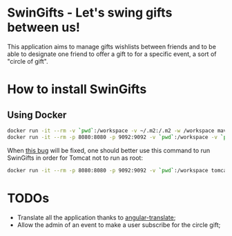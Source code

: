 # SwinGifts - Let's swing gifts between us!

This application aims to manage gifts wishlists between friends and to be able to designate one friend to offer a gift to for a specific event, a sort of "circle of gift".

# How to install SwinGifts

## Using Docker
```bash
docker run -it --rm -v `pwd`:/workspace -v ~/.m2:/.m2 -w /workspace maven:3-jdk-8-alpine bash -c "adduser -D -g '' -u $UID user && ln -nfs /.m2 /home/user/ && su user -c 'mvn package'"
docker run -it --rm -p 8080:8080 -p 9092:9092 -v `pwd`:/workspace -v `pwd`/docker-data:/var/local/swingifts tomcat:8.5-alpine sh -c "cp /workspace/target/*.war \$CATALINA_HOME/webapps/ROOT.war && rm -rf \$CATALINA_HOME/webapps/ROOT && catalina.sh run"
```

When [this bug](https://github.com/docker/docker/issues/24660) will be fixed, one should better use this command to run SwinGifts in order for Tomcat not to run as root:
```bash
docker run -it --rm -p 8080:8080 -p 9092:9092 -v `pwd`:/workspace tomcat:8.5-alpine sh -c "adduser -D -g '' -u $UID user && chown -R user \$CATALINA_HOME && cp /workspace/target/*.war \$CATALINA_HOME/webapps/ROOT.war && su user -c 'catalina.sh run'"
```

# TODOs

 * Translate all the application thanks to [angular-translate](https://github.com/angular-translate/angular-translate);
 * Allow the admin of an event to make a user subscribe for the circle gift;